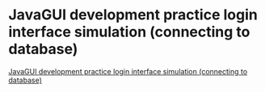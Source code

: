 # JavaGUI development practice login interface simulation (connecting to database)
[JavaGUI development practice login interface simulation (connecting to database)](https://aiwithcloud.com/2022/09/16/javagui_development_practice_login_interface_simulation_connecting_to_database/)